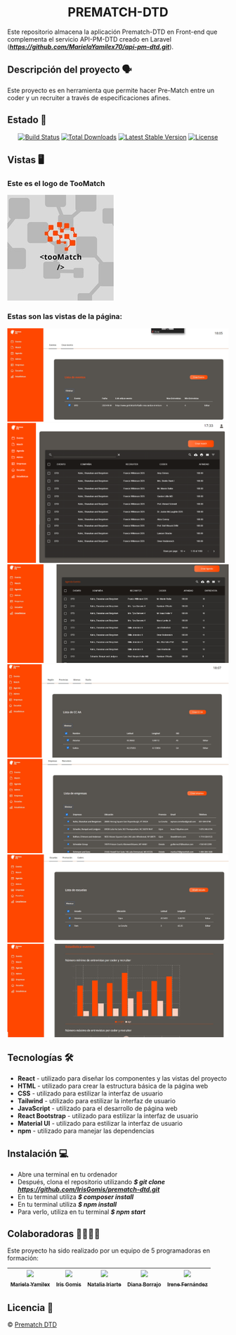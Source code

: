 <h1 align="center"> PREMATCH-DTD</h1> 

Este repositorio almacena la aplicación Prematch-DTD en Front-end que complementa el servicio API-PM-DTD creado en Laravel (***https://github.com/MarielaYamilex70/api-pm-dtd.git***).

## Descripción del proyecto :speaking_head:
Este proyecto es en herramienta que permite hacer Pre-Match entre un coder y un recruiter a través de especificaciones afines.

## Estado :page_facing_up:
<p align="center">
<a href="https://github.com/laravel/framework/actions"><img src="https://github.com/laravel/framework/workflows/tests/badge.svg" alt="Build Status"></a>
<a href="https://packagist.org/packages/laravel/framework"><img src="https://img.shields.io/packagist/dt/laravel/framework" alt="Total Downloads"></a>
<a href="https://packagist.org/packages/laravel/framework"><img src="https://img.shields.io/packagist/v/laravel/framework" alt="Latest Stable Version"></a>
<a href="https://packagist.org/packages/laravel/framework"><img src="https://img.shields.io/packagist/l/laravel/framework" alt="License"></a>
</p>

## Vistas :desktop_computer:
### Este es el logo de TooMatch
![This is an image](./src/assets/img/logotoomatch.jpg)

### Estas son las vistas de la página:
![This is an image](./src/assets/img/vista1.jpg)
![This is an image](./src/assets/img/vista1.5.png)
![This is an image](./src/assets/img/vista2.jpg)
![This is an image](./src/assets/img/vista3.jpg)
![This is an image](./src/assets/img/vista4.jpg)
![This is an image](./src/assets/img/vista5.jpg)
![This is an image](./src/assets/img/vista6.jpg)

## Tecnologías :hammer_and_wrench:
* **React** - utilizado para diseñar los componentes y las vistas del proyecto
* **HTML** - utilizado para crear la estructura básica de la página web
* **CSS** - utilizado para estilizar la interfaz de usuario
* **Tailwind** - utilizado para estilizar la interfaz de usuario
* **JavaScript** - utilizado para el desarrollo de página web
* **React Bootstrap** - utilizado para estilizar la interfaz de usuario
* **Material UI** - utilizado para estilizar la interfaz de usuario
* **npm** - utilizado para manejar las dependencias

## Instalación :computer:
* Abre una terminal en tu ordenador
* Después, clona el repositorio utilizando ***$ git clone https://github.com/IrisGomis/prematch-dtd.git***
* En tu terminal utiliza ***$ composer install*** 
* En tu terminal utiliza ***$ npm install***
* Para verlo, utiliza en tu terminal ***$ npm start***

## Colaboradoras :family_woman_woman_girl_girl:
Este proyecto ha sido realizado por un equipo de 5 programadoras en formación:

| [<img src="https://avatars.githubusercontent.com/u/117082608?v=4" width=115><br><sub>Mariela Yamilex </sub>](https://github.com/MarielaYamilex70) |  [<img src="https://avatars.githubusercontent.com/u/117083641?v=4" width=115><br><sub>Iris Gomis </sub>](https://github.com/IrisGomis) |  [<img src="https://avatars.githubusercontent.com/u/117080419?v=4" width=115><br><sub>Natalia Iriarte</sub>](https://github.com/Natalia-irlo) | [<img src="https://avatars.githubusercontent.com/u/90630004?v=4" width=115><br><sub>Diana Borrajo</sub>](https://github.com/Dianab177) | [<img src="https://avatars.githubusercontent.com/u/117688044?v=4" width=115><br><sub>Irene Fernández</sub>](https://github.com/irenefl) |
| :---: | :---: | :---: | :---: | :---: |

## Licencia :closed_lock_with_key:
© [Prematch DTD]()